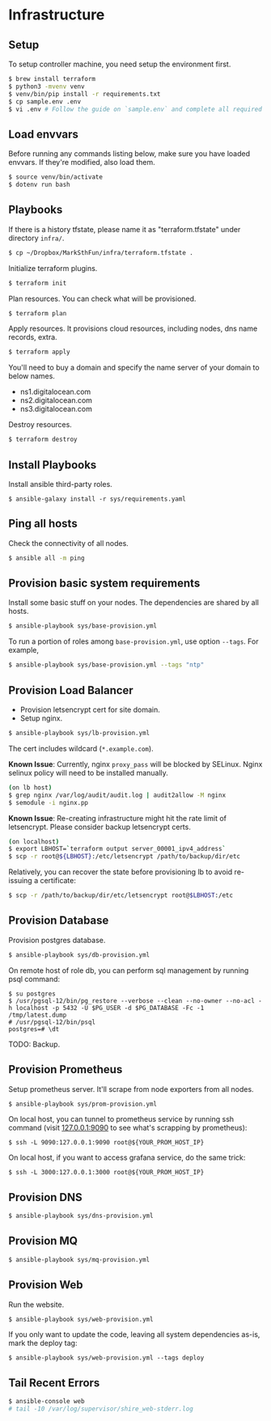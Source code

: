 # Infrastructure

## Setup

To setup controller machine, you need setup the environment first.

```bash
$ brew install terraform
$ python3 -mvenv venv
$ venv/bin/pip install -r requirements.txt
$ cp sample.env .env
$ vi .env # Follow the guide on `sample.env` and complete all required configuration items.
```

## Load envvars

Before running any commands listing below, make sure you have loaded envvars.
If they're modified, also load them.

```bash
$ source venv/bin/activate
$ dotenv run bash
```

## Playbooks

If there is a history tfstate, please name it as "terraform.tfstate" under directory `infra/`.

```bash
$ cp ~/Dropbox/MarkSthFun/infra/terraform.tfstate .
```

Initialize terraform plugins.

```bash
$ terraform init
```

Plan resources. You can check what will be provisioned.

```bash
$ terraform plan
```

Apply resources. It provisions cloud resources, including nodes, dns name records, extra.

```bash
$ terraform apply
```

You'll need to buy a domain and specify the name server of your domain to below names.

* ns1.digitalocean.com
* ns2.digitalocean.com
* ns3.digitalocean.com


Destroy resources.

```bash
$ terraform destroy
```

## Install Playbooks

Install ansible third-party roles.

```
$ ansible-galaxy install -r sys/requirements.yaml
```

## Ping all hosts

Check the connectivity of all nodes.

```bash
$ ansible all -m ping
```

## Provision basic system requirements

Install some basic stuff on your nodes. The dependencies are shared by all hosts.

```bash
$ ansible-playbook sys/base-provision.yml
```

To run a portion of roles among `base-provision.yml`, use option `--tags`. For example,

```bash
$ ansible-playbook sys/base-provision.yml --tags "ntp"
```

## Provision Load Balancer

* Provision letsencrypt cert for site domain.
* Setup nginx.

```bash
$ ansible-playbook sys/lb-provision.yml
```

The cert includes wildcard (`*.example.com`).

**Known Issue**: Currently, nginx `proxy_pass` will be blocked by SELinux. Nginx selinux policy will need to be installed manually.

```bash
(on lb host)
$ grep nginx /var/log/audit/audit.log | audit2allow -M nginx
$ semodule -i nginx.pp
```

**Known Issue**: Re-creating infrastructure might hit the rate limit of letsencrypt. Please consider backup letsencrypt certs.

```bash
(on localhost)
$ export LBHOST=`terraform output server_00001_ipv4_address`
$ scp -r root@${LBHOST}:/etc/letsencrypt /path/to/backup/dir/etc
```

Relatively, you can recover the state before provisioning lb to avoid re-issuing a certificate:

```bash
$ scp -r /path/to/backup/dir/etc/letsencrypt root@$LBHOST:/etc
```

## Provision Database

Provision postgres database.

```bash
$ ansible-playbook sys/db-provision.yml
```

On remote host of role db, you can perform sql management by running psql command:

```
$ su postgres
$ /usr/pgsql-12/bin/pg_restore --verbose --clean --no-owner --no-acl -h localhost -p 5432 -U $PG_USER -d $PG_DATABASE -Fc -1 /tmp/latest.dump
# /usr/pgsql-12/bin/psql
postgres=# \dt
```

TODO: Backup.

## Provision Prometheus

Setup prometheus server. It'll scrape from node exporters from all nodes.

```bash
$ ansible-playbook sys/prom-provision.yml
```

On local host, you can tunnel to prometheus service by running ssh command (visit [127.0.0.1:9090](http://127.0.0.1:9090) to see what's scrapping by prometheus):

```
$ ssh -L 9090:127.0.0.1:9090 root@${YOUR_PROM_HOST_IP}
```

On local host, if you want to access grafana service, do the same trick:

```
$ ssh -L 3000:127.0.0.1:3000 root@${YOUR_PROM_HOST_IP}
```

## Provision DNS

```bash
$ ansible-playbook sys/dns-provision.yml
```

## Provision MQ

```bash
$ ansible-playbook sys/mq-provision.yml
```

## Provision Web

Run the website.

```bash
$ ansible-playbook sys/web-provision.yml
```

If you only want to update the code, leaving all system dependencies as-is, mark the deploy tag:

```
$ ansible-playbook sys/web-provision.yml --tags deploy
```

## Tail Recent Errors

```bash
$ ansible-console web
# tail -10 /var/log/supervisor/shire_web-stderr.log
```
